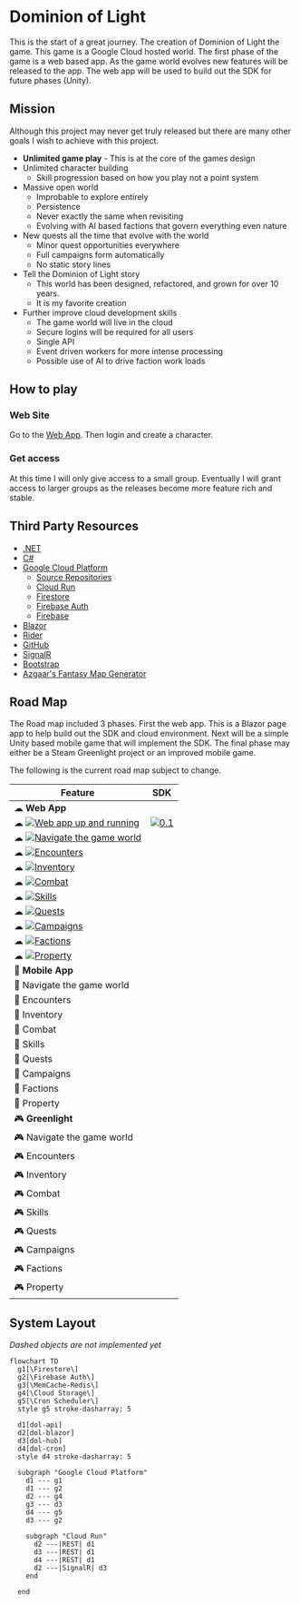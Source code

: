 # Dominion of Light

This is the start of a great journey. The creation of Dominion of Light the game. This game is a Google Cloud hosted world. The first phase of the game is a web based app. As the game world evolves new features will be released to the app. The web app will be used to build out the SDK for future phases (Unity).

## Mission

Although this project may never get truly released but there are many other goals I wish to achieve with this project.

- __Unlimited game play__ - This is at the core of the games design
- Unlimited character building
  - Skill progression based on how you play not a point system
- Massive open world
  - Improbable to explore entirely
  - Persistence
  - Never exactly the same when revisiting
  - Evolving with AI based factions that govern everything even nature
- New quests all the time that evolve with the world
  - Minor quest opportunities everywhere
  - Full campaigns form automatically
  - No static story lines
- Tell the Dominion of Light story
  - This world has been designed, refactored, and grown for over 10 years.
  - It is my favorite creation
- Further improve cloud development skills
  - The game world will live in the cloud
  - Secure logins will be required for all users
  - Single API
  - Event driven workers for more intense processing
  - Possible use of AI to drive faction work loads

## How to play

### Web Site

Go to the [Web App](https://blazor-nlx462roma-uc.a.run.app). Then login and create a character.

### Get access

At this time I will only give access to a small group. Eventually I will grant access to larger groups as the releases become more feature rich and stable.

## Third Party Resources

- [.NET](https://dotnet.microsoft.com/en-us/learn/dotnet/what-is-dotnet)
- [C#](https://docs.microsoft.com/en-us/dotnet/csharp/tour-of-csharp/)
- [Google Cloud Platform](https://cloud.google.com/)
  - [Source Repositories](https://source.cloud.google.com/)
  - [Cloud Run](https://cloud.google.com/run)
  - [Firestore](https://cloud.google.com/firestore)
  - [Firebase Auth](https://firebase.google.com/products/auth)
  - [Firebase](https://firebase.google.com/)
- [Blazor](https://docs.microsoft.com/en-us/aspnet/core/blazor/?view=aspnetcore-6.0)
- [Rider](https://www.jetbrains.com/rider/)
- [GitHub](https://github.com/)
- [SignalR](https://dotnet.microsoft.com/en-us/apps/aspnet/signalr)
- [Bootstrap](https://getbootstrap.com/)
- [Azgaar's Fantasy Map Generator](https://azgaar.github.io/Fantasy-Map-Generator/)

## Road Map

The Road map included 3 phases. First the web app. This is a Blazor page app to help build out the SDK and cloud environment. Next will be a simple Unity based mobile game that will implement the SDK. The final phase may either be a Steam Greenlight project or an improved mobile game.

The following is the current road map subject to change.

| Feature                                                                                                                                                                                        | SDK                                                                                                                                     |
|------------------------------------------------------------------------------------------------------------------------------------------------------------------------------------------------|-----------------------------------------------------------------------------------------------------------------------------------------|
| ☁ __Web App__                                                                                                                                                                                  |                                                                                                                                         |
| ☁ [![Web app up and running](https://img.shields.io/github/milestones/progress-percent/bcolemutech/dol-blazor/10?style=for-the-badge)](https://github.com/bcolemutech/dol-blazor/milestone/10) | [![0.1](https://img.shields.io/badge/SDK-0.1-green?style=for-the-badge)](https://github.com/bcolemutech/dol-blazor/releases/tag/0.1.11) |
| ☁ [![Navigate the game world](https://img.shields.io/github/milestones/progress-percent/bcolemutech/dol-blazor/1?style=for-the-badge)](https://github.com/bcolemutech/dol-blazor/milestone/1)  |                                                                                                                                         |
| ☁ [![Encounters](https://img.shields.io/github/milestones/progress-percent/bcolemutech/dol-blazor/8?style=for-the-badge)](https://github.com/bcolemutech/dol-blazor/milestone/8)               |                                                                                                                                         |
| ☁ [![Inventory](https://img.shields.io/github/milestones/progress-percent/bcolemutech/dol-blazor/9?style=for-the-badge)](https://github.com/bcolemutech/dol-blazor/milestone/9)                |                                                                                                                                         |
| ☁ [![Combat](https://img.shields.io/github/milestones/progress-percent/bcolemutech/dol-blazor/7?style=for-the-badge)](https://github.com/bcolemutech/dol-blazor/milestone/7)                   |                                                                                                                                         |
| ☁ [![Skills](https://img.shields.io/github/milestones/progress-percent/bcolemutech/dol-blazor/6?style=for-the-badge)](https://github.com/bcolemutech/dol-blazor/milestone/6)                   |                                                                                                                                         |
| ☁ [![Quests](https://img.shields.io/github/milestones/progress-percent/bcolemutech/dol-blazor/5?style=for-the-badge)](https://github.com/bcolemutech/dol-blazor/milestone/5)                   |                                                                                                                                         |
| ☁ [![Campaigns](https://img.shields.io/github/milestones/progress-percent/bcolemutech/dol-blazor/4?style=for-the-badge)](https://github.com/bcolemutech/dol-blazor/milestone/4)                |                                                                                                                                         |
| ☁ [![Factions](https://img.shields.io/github/milestones/progress-percent/bcolemutech/dol-blazor/3?style=for-the-badge)](https://github.com/bcolemutech/dol-blazor/milestone/3)                 |                                                                                                                                         |
| ☁ [![Property](https://img.shields.io/github/milestones/progress-percent/bcolemutech/dol-blazor/2?style=for-the-badge)](https://github.com/bcolemutech/dol-blazor/milestone/2)                 |                                                                                                                                         |
| 📱 __Mobile App__                                                                                                                                                                              |                                                                                                                                         |
| 📱 Navigate the game world                                                                                                                                                                     |                                                                                                                                         |
| 📱 Encounters                                                                                                                                                                                  |                                                                                                                                         |
| 📱 Inventory                                                                                                                                                                                   |                                                                                                                                         |
| 📱 Combat                                                                                                                                                                                      |                                                                                                                                         |
| 📱 Skills                                                                                                                                                                                      |                                                                                                                                         |
| 📱 Quests                                                                                                                                                                                      |                                                                                                                                         |
| 📱 Campaigns                                                                                                                                                                                   |                                                                                                                                         |
| 📱 Factions                                                                                                                                                                                    |                                                                                                                                         |
| 📱 Property                                                                                                                                                                                    |                                                                                                                                         |
| 🎮 __Greenlight__                                                                                                                                                                              |                                                                                                                                         |
| 🎮 Navigate the game world                                                                                                                                                                     |                                                                                                                                         |
| 🎮 Encounters                                                                                                                                                                                  |                                                                                                                                         |
| 🎮 Inventory                                                                                                                                                                                   |                                                                                                                                         |
| 🎮 Combat                                                                                                                                                                                      |                                                                                                                                         |
| 🎮 Skills                                                                                                                                                                                      |                                                                                                                                         |
| 🎮 Quests                                                                                                                                                                                      |                                                                                                                                         |
| 🎮 Campaigns                                                                                                                                                                                   |                                                                                                                                         |
| 🎮 Factions                                                                                                                                                                                    |                                                                                                                                         |
| 🎮 Property                                                                                                                                                                                    |                                                                                                                                         |

## System Layout

_Dashed objects are not implemented yet_

```mermaid
flowchart TD
  g1[\Firestore\]
  g2[\Firebase Auth\]
  g3[\MemCache-Redis\]
  g4[\Cloud Storage\]
  g5[\Cron Scheduler\]
  style g5 stroke-dasharray: 5

  d1[dol-api]
  d2[dol-blazor]
  d3[dol-hub]
  d4[dol-cron]
  style d4 stroke-dasharray: 5
 
  subgraph "Google Cloud Platform"
    d1 --- g1
    d1 --- g2
    d2 --- g4
    g3 --- d3
    d4 --- g5
    d3 --- g2

    subgraph "Cloud Run"
      d2 ---|REST| d1  
      d3 ---|REST| d1
      d4 ---|REST| d1
      d2 ---|SignalR| d3
    end

  end
```
